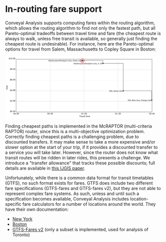 # In-routing fare support

Conveyal Analysis supports computing fares within the routing algorithm, which allows the routing algorithm to find not only the fastest path, but all Pareto-optimal tradeoffs between travel time and fare (the cheapest route is always to walk, unless free transit is available, so generally just finding the cheapest route is undesirable). For instance, here are the Pareto-optimal options for travel from Salem, Massachusetts to Copley Square in Boston:

![Example Pareto surface for travel from Salem to Copley. The fastest option is to take the Newburyport/Rockport line followed by the Green Line. Slightly cheaper and quite a bit longer is to take the Newburyport/Rockport line followed by two buses. Much cheaper is an express bus followed by the green line, and cheapest is a bus to the blue line to the orange line. Each subsequent option takes longer than the last.](fareto.png)

Finding cheapest paths is implemented in the McRAPTOR (multi-criteria RAPTOR) router, since this is a multi-objective optimization problem. Correctly finding cheapest paths is a challenging problem, due to discounted transfers. It may make sense to take a more expensive and/or slower option at the start of your trip, if it provides a discounted transfer to a service you will take later. However, since the router does not know what transit routes will be ridden in later rides, this presents a challenge. We introduce a "transfer allowance" that tracks these possible discounts; full details are available in [this IJGIS paper](https://files.indicatrix.org/Conway-Stewart-2019-Charlie-Fare-Constraints.pdf).

Unfortunately, while there is a common data format for transit timetables (GTFS), no such format exists for fares. GTFS does include two different fare specifications (GTFS-fares and GTFS-fares v2), but they are not able to represent complex fare systems. As such, unless and until such a specification becomes available, Conveyal Analysis includes location-specific fare calculators for a number of locations around the world. They have their own documentation:

- [New York](newyork.md)
- [Boston](boston.md)
- [GTFS-Fares v2](gtfs-fares-v2.md) (only a subset is implemented, used for analysis of Toronto)
